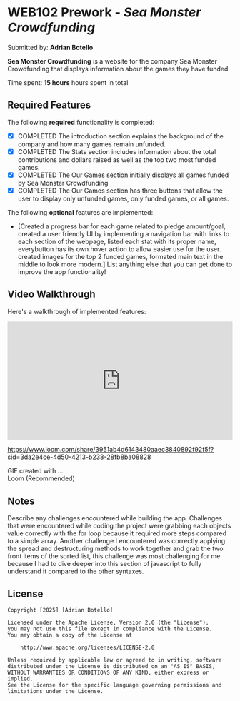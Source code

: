 # WEB102 Prework - *Sea Monster Crowdfunding*

Submitted by: **Adrian Botello**

**Sea Monster Crowdfunding** is a website for the company Sea Monster Crowdfunding that displays information about the games they have funded.

Time spent: **15 hours** hours spent in total

## Required Features

The following **required** functionality is completed:

* [X] COMPLETED The introduction section explains the background of the company and how many games remain unfunded.
* [X] COMPLETED The Stats section includes information about the total contributions and dollars raised as well as the top two most funded games.
* [X] COMPLETED The Our Games section initially displays all games funded by Sea Monster Crowdfunding
* [X] COMPLETED The Our Games section has three buttons that allow the user to display only unfunded games, only funded games, or all games.

The following **optional** features are implemented:

* [Created a progress bar for each game related to pledge amount/goal, created a user friendly UI by implementing a navigation bar with links to each section of the webpage, listed each stat with its proper name, everybutton has its own hover action to allow easier use for the user. created images for the top 2 funded games, formated main text in the middle to look more modern.] List anything else that you can get done to improve the app functionality!

## Video Walkthrough

Here's a walkthrough of implemented features:
<div style="position: relative; padding-bottom: 52.5%; height: 0;"><iframe src="https://www.loom.com/embed/3951ab4d6143480aaec3840892f92f5f?sid=0c8c3eeb-0a27-4e34-a1c0-0efa2619fe72" frameborder="0" webkitallowfullscreen mozallowfullscreen allowfullscreen style="position: absolute; top: 0; left: 0; width: 100%; height: 100%;"></iframe></div>

https://www.loom.com/share/3951ab4d6143480aaec3840892f92f5f?sid=3da2e4ce-4d50-4213-b238-28fb8ba08828
<!-- Replace this with whatever GIF tool you used! -->
GIF created with ...  
Loom (Recommended)
<!-- Recommended tools:
[Kap](https://getkap.co/) for macOS
[ScreenToGif](https://www.screentogif.com/) for Windows
[peek](https://github.com/phw/peek) for Linux. -->

## Notes

Describe any challenges encountered while building the app.
Challenges that were encountered while coding the project were grabbing each objects value correctly with the for loop because it required more steps compared to a simple array. Another challenge I encountered was correctly applying the spread and destructuring methods to work together and grab the two front items of the sorted list, this challenge was most challenging for me because I had to dive deeper into this section of javascript to fully understand it compared to the other syntaxes. 

## License

    Copyright [2025] [Adrian Botello]

    Licensed under the Apache License, Version 2.0 (the "License");
    you may not use this file except in compliance with the License.
    You may obtain a copy of the License at

        http://www.apache.org/licenses/LICENSE-2.0

    Unless required by applicable law or agreed to in writing, software
    distributed under the License is distributed on an "AS IS" BASIS,
    WITHOUT WARRANTIES OR CONDITIONS OF ANY KIND, either express or implied.
    See the License for the specific language governing permissions and
    limitations under the License.
